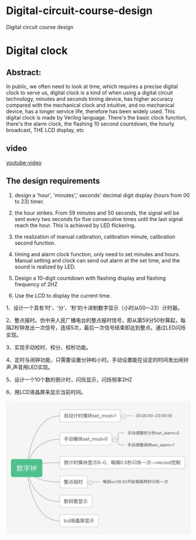 # Digital-circuit-course-design
Digital circuit course design

# Digital clock

## Abstract:
In public, we often need to look at time, which requires a precise digital clock to serve us, digital clock is a kind of when using a digital circuit technology, minutes and seconds timing device, has higher accuracy compared with the mechanical clock and intuitive, and no mechanical device, has a longer service life, therefore has been widely used. This digital clock is made by Verilog language. There's the basic clock function, there's the alarm clock, the flashing 10 second countdown, the hourly broadcast, THE LCD display, etc

## video
[youtube-video](https://youtu.be/3SdaLhA8cqA )



## The design requirements
1. design a 'hour', 'minutes',' seconds' decimal digit display (hours from 00 to 23) timer.

2. the hour strikes. From 59 minutes and 50 seconds, the signal will be sent every two seconds for five consecutive times until the last signal reach the hour. This is achieved by LED flickering.

3. the realization of manual calibration, calibration minute, calibration second function.

4. timing and alarm clock function, only need to set minutes and hours. Manual setting and clock can send out alarm at the set time, and the sound is realized by LED.

5. Design a 10-digit countdown with flashing display and flashing frequency of 2HZ

6. Use the LCD to display the current time.

1、设计一个具有‘时’、‘分’、‘秒’的十进制数字显示（小时从00～23）计时器。 

2、整点报时。仿中央人民广播电台的整点报时信号，即从第59分50秒算起，每隔2秒钟发出一次信号，连续5次，最后一次信号结束即达到整点。通过LED闪烁实现。

3、实现手动校时、校分、校秒功能。

4、定时与闹钟功能，只需要设置分钟和小时。手动设置能在设定的时间发出闹铃声,声音用LED实现。

5、设计一个10个数的倒计时，闪烁显示，闪烁频率2HZ

6、用LCD液晶屏来显示当前时间。

![image](https://github.com/yangtiming/Digital-circuit-course-design/blob/master/images/liuchengtu2.jpg)
